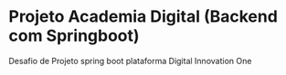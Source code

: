 # Projeto Academia Digital (Backend com Springboot)
Desafio de Projeto spring boot plataforma Digital Innovation One
